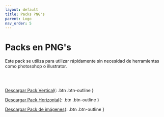 ```yaml
---
layout: default
title: Packs PNG's
parent: Logo
nav_order: 5
---
```


# Packs en PNG's
Este pack se utiliza para utilizar rápidamente sin necesidad de herramientas como photosohop o illustrator.

<br /><br />

[Descargar Pack Vertical](https://drive.google.com/uc?export=download&id=1mTonB75oNffbnHdnpOAFQ9O_nFQk4i_4){: .btn .btn-outline }

[Descargar Pack Horizontal](https://drive.google.com/uc?export=download&id=1mTonB75oNffbnHdnpOAFQ9O_nFQk4i_4){: .btn .btn-outline }

[Descargar Pack de imágenes](https://drive.google.com/uc?export=download&id=1mTonB75oNffbnHdnpOAFQ9O_nFQk4i_4){: .btn .btn-outline }